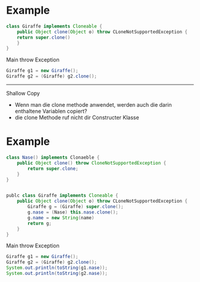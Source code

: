


# Example
```java
class Giraffe implements Cloneable {
	public Object clone(Object o) throw CLoneNotSupportedException {
	return super.clone()
	}
}
```

Main throw Exception
```java
Giraffe g1 = new Giraffe();
Giraffe g2 = (Giraffe) g2.clone();
```


---
Shallow Copy
- Wenn man die clone methode anwendet, werden auch die darin enthaltene Variablen copiert?
- die clone Methode ruf nicht dir Constructer Klasse

# Example
```java
class Nase() implements Clonaeble {
	public Object clone() throw CloneNotSupportedException {
		return super.clone;
	}
}


publc class Giraffe implements Cloneable {
	public Object clone(Object o) throw CLoneNotSupportedException {
		Giraffe g = (Giraffe) super.clone();
		g.nase = (Nase) this.nase.clone();
		g.name = new String(name)
		return g;
	}
}
```

Main throw Exception
```java
Giraffe g1 = new Giraffe();
Giraffe g2 = (Giraffe) g2.clone();
System.out.println(toString(g1.nase));
System.out.println(toString(g2.nase));
```

